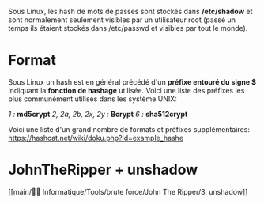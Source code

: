 Sous Linux, les hash de mots de passes sont stockés dans **/etc/shadow** et sont normalement seulement visibles par un utilisateur root (passé un temps ils étaient stockés dans /etc/passwd et visibles par tout le monde).

# Format
Sous Linux un hash est en général précédé d'un **préfixe entouré du signe $** indiquant la **fonction de hashage** utilisée. Voici une liste des préfixes les plus communément utilisés dans les système UNIX:

*1 :*                            **md5crypt** 
*2, 2a, 2b, 2x, 2y :*   **Bcrypt**
*6 :*                            **sha512crypt**

Voici une liste d'un grand nombre de formats et préfixes supplémentaires: https://hashcat.net/wiki/doku.php?id=example_hashe

# JohnTheRipper + unshadow
[[main/👨‍💻 Informatique/Tools/brute force/John The Ripper/3. unshadow]]
